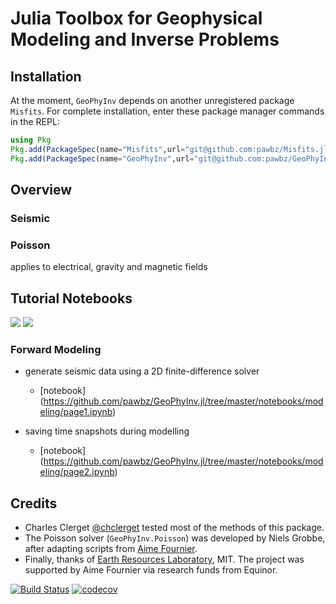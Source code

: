 # Julia Toolbox for Geophysical Modeling and Inverse Problems

## Installation
At the moment, `GeoPhyInv` depends on another unregistered package `Misfits`. For complete installation,
enter these package manager commands in the REPL:
```julia
using Pkg
Pkg.add(PackageSpec(name="Misfits",url="git@github.com:pawbz/Misfits.jl.git"))
Pkg.add(PackageSpec(name="GeoPhyInv",url="git@github.com:pawbz/GeoPhyInv.jl.git"))
```
## Overview
### Seismic

### Poisson
applies to electrical, gravity and magnetic fields

## Tutorial Notebooks

[![](https://img.shields.io/badge/docs-stable-blue.svg)](https://pawbz.github.io/GeoPhyInv.jl/stable)
[![](https://img.shields.io/badge/docs-dev-blue.svg)](https://pawbz.github.io/GeoPhyInv.jl/dev)

### Forward Modeling
* generate seismic data using a 2D finite-difference solver
  * [notebook] (https://github.com/pawbz/GeoPhyInv.jl/tree/master/notebooks/modeling/page1.ipynb)


* saving time snapshots during modelling
  * [notebook] (https://github.com/pawbz/GeoPhyInv.jl/tree/master/notebooks/modeling/page2.ipynb)

## Credits
* Charles Clerget [@chclerget](https://github.com/chclerget) tested most of the methods of this package.
* The Poisson solver (`GeoPhyInv.Poisson`) was developed by Niels Grobbe, after adapting scripts from [Aime Fournier](https://erlweb.mit.edu/users/aimemitedu).
* Finally, thanks of [Earth Resources Laboratory](https://erlweb.mit.edu), MIT. The project was supported by Aime Fournier via research funds from Equinor.


[![Build Status](https://travis-ci.org/pawbz/GeoPhyInv.jl.svg?branch=master)](https://travis-ci.org/pawbz/GeoPhyInv.jl)
[![codecov](https://codecov.io/gh/pawbz/GeoPhyInv.jl/branch/master/graph/badge.svg)](https://codecov.io/gh/pawbz/GeoPhyInv.jl)
